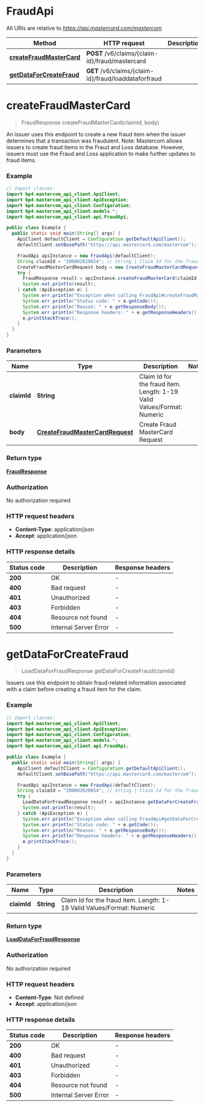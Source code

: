 # FraudApi

All URIs are relative to *https://api.mastercard.com/mastercom*

| Method | HTTP request | Description |
|------------- | ------------- | -------------|
| [**createFraudMasterCard**](FraudApi.md#createFraudMasterCard) | **POST** /v6/claims/{claim-id}/fraud/mastercard |  |
| [**getDataForCreateFraud**](FraudApi.md#getDataForCreateFraud) | **GET** /v6/claims/{claim-id}/fraud/loaddataforfraud |  |


<a id="createFraudMasterCard"></a>
# **createFraudMasterCard**
> FraudResponse createFraudMasterCard(claimId, body)



An issuer uses this endpoint to create a new fraud item when the issuer determines that a transaction was fraudulent.   Note: Mastercom allows issuers to create fraud items in the Fraud and Loss database. However, issuers must use the Fraud and Loss application to make further updates to fraud items.

### Example
```java
// Import classes:
import bp4.mastercom_api_client.ApiClient;
import bp4.mastercom_api_client.ApiException;
import bp4.mastercom_api_client.Configuration;
import bp4.mastercom_api_client.models.*;
import bp4.mastercom_api_client.api.FraudApi;

public class Example {
  public static void main(String[] args) {
    ApiClient defaultClient = Configuration.getDefaultApiClient();
    defaultClient.setBasePath("https://api.mastercard.com/mastercom");

    FraudApi apiInstance = new FraudApi(defaultClient);
    String claimId = "200002020654"; // String | Claim Id for the fraud item.   Length: 1-19   Valid Values/Format: Numeric
    CreateFraudMasterCardRequest body = new CreateFraudMasterCardRequest(); // CreateFraudMasterCardRequest | Create Fraud MasterCard Request
    try {
      FraudResponse result = apiInstance.createFraudMasterCard(claimId, body);
      System.out.println(result);
    } catch (ApiException e) {
      System.err.println("Exception when calling FraudApi#createFraudMasterCard");
      System.err.println("Status code: " + e.getCode());
      System.err.println("Reason: " + e.getResponseBody());
      System.err.println("Response headers: " + e.getResponseHeaders());
      e.printStackTrace();
    }
  }
}
```

### Parameters

| Name | Type | Description  | Notes |
|------------- | ------------- | ------------- | -------------|
| **claimId** | **String**| Claim Id for the fraud item.   Length: 1-19   Valid Values/Format: Numeric | |
| **body** | [**CreateFraudMasterCardRequest**](CreateFraudMasterCardRequest.md)| Create Fraud MasterCard Request | |

### Return type

[**FraudResponse**](FraudResponse.md)

### Authorization

No authorization required

### HTTP request headers

 - **Content-Type**: application/json
 - **Accept**: application/json

### HTTP response details
| Status code | Description | Response headers |
|-------------|-------------|------------------|
| **200** | OK |  -  |
| **400** | Bad request |  -  |
| **401** | Unauthorized |  -  |
| **403** | Forbidden |  -  |
| **404** | Resource not found |  -  |
| **500** | Internal Server Error |  -  |

<a id="getDataForCreateFraud"></a>
# **getDataForCreateFraud**
> LoadDataForFraudResponse getDataForCreateFraud(claimId)



Issuers use this endpoint to obtain fraud-related information associated with a claim before creating a fraud item for the claim.

### Example
```java
// Import classes:
import bp4.mastercom_api_client.ApiClient;
import bp4.mastercom_api_client.ApiException;
import bp4.mastercom_api_client.Configuration;
import bp4.mastercom_api_client.models.*;
import bp4.mastercom_api_client.api.FraudApi;

public class Example {
  public static void main(String[] args) {
    ApiClient defaultClient = Configuration.getDefaultApiClient();
    defaultClient.setBasePath("https://api.mastercard.com/mastercom");

    FraudApi apiInstance = new FraudApi(defaultClient);
    String claimId = "200002020654"; // String | Claim Id for the fraud item.   Length: 1-19   Valid Values/Format: Numeric
    try {
      LoadDataForFraudResponse result = apiInstance.getDataForCreateFraud(claimId);
      System.out.println(result);
    } catch (ApiException e) {
      System.err.println("Exception when calling FraudApi#getDataForCreateFraud");
      System.err.println("Status code: " + e.getCode());
      System.err.println("Reason: " + e.getResponseBody());
      System.err.println("Response headers: " + e.getResponseHeaders());
      e.printStackTrace();
    }
  }
}
```

### Parameters

| Name | Type | Description  | Notes |
|------------- | ------------- | ------------- | -------------|
| **claimId** | **String**| Claim Id for the fraud item.   Length: 1-19   Valid Values/Format: Numeric | |

### Return type

[**LoadDataForFraudResponse**](LoadDataForFraudResponse.md)

### Authorization

No authorization required

### HTTP request headers

 - **Content-Type**: Not defined
 - **Accept**: application/json

### HTTP response details
| Status code | Description | Response headers |
|-------------|-------------|------------------|
| **200** | OK |  -  |
| **400** | Bad request |  -  |
| **401** | Unauthorized |  -  |
| **403** | Forbidden |  -  |
| **404** | Resource not found |  -  |
| **500** | Internal Server Error |  -  |

